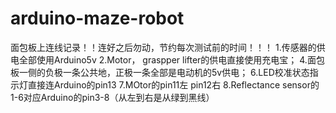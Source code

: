 # arduino-maze-robot
面包板上连线记录！！连好之后勿动，节约每次测试前的时间！！！
1.传感器的供电全部使用Arduino5v
2.Motor， graspper lifter的供电直接使用充电宝；
4.面包板一侧的负极一条公共地，正极一条全部是电动机的5v供电；
6.LED校准状态指示灯直接连Arduino的pin13
7.MOtor的pin11左 pin12右
8.Reflectance sensor的1-6对应Arduino的pin3-8（从左到右是从绿到黑线）
